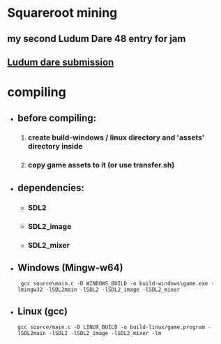 # Squareroot mining
 ## my second Ludum Dare 48 entry for jam
 ## [Ludum dare submission](https://ldjam.com/events/ludum-dare/48/squareroot-mining)

# compiling
* ## before compiling: 
    1. ### create build-windows / linux directory and 'assets' directory inside
    2. ### copy game assets to it (or use transfer.sh)
* ## dependencies:
    * ### SDL2
    * ### SDL2_image
    * ### SDL2_mixer
* ## Windows (Mingw-w64)
    ` gcc source\main.c -D WINDOWS_BUILD -o build-windows\game.exe -lmingw32 -lSDL2main -lSDL2 -lSDL2_image -lSDL2_mixer`
* ## Linux (gcc)
    `gcc source/main.c -D LINUX_BUILD -o build-linux/game.program -lSDL2main -lSDL2 -lSDL2_image -lSDL2_mixer -lm`

